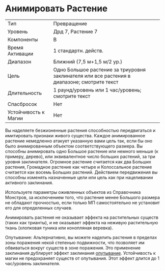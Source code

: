 
# Анимировать Растение

|                      |                                                                                             |
| -------------------- | ------------------------------------------------------------------------------------------- |
| Тип                  | Превращение                                                                                 |
| Уровень              | Дрд 7, Растение 7                                                                           |
| Компоненты           | В                                                                                           |
| Время Активации      | 1 стандартн. действ.                                                                        |
| Диапазон             | Ближний (7,5 м+1,5 м/2 ур.)                                                                 |
| Цель                 | Одно Большое растение за триуровня заклинателя или все растения в диапазоне; смотрите текст |
| Длительность         | 1 раунд/уровень или 1 час/уровень; смотрите текст                                           |
| Спасбросок           | Нет                                                                                         |
| Устойчивость к Магии | Нет                                                                                         |

Вы наделяете безжизненные растения способностью передвигаться и имитировать признаки живого существа. Каждое анимированное растение немедленно атакует указанную вами цель так, если бы оно было анимированным объектом соответствующего размера. Вы способны анимировать одно Большое растение или немного меньше (к примеру, дерево), или эквивалентное число больших растений, за три уровня заклинателя. Огромное растение считается как два Больших растения, Громадное растение как четыре и Колоссальное растение считается как восемь Больших растений. Действием передвижения вы способны изменять назначенные цели или цель как при нацеливании активного заклинания. 

Используете параметры оживленных объектов из Справочника Монстров, за исключением того, что растение менее Большого размера не обладают прочностью, если только МП самостоятельно не установит его для определенных случаев.

Анимировать растения не оказывает эффекта на растительных существ (таких как трианты), и не оказывает эффекта на неживую растительную ткань (хлопковая туника или конопляная веревка). 

Опутывание: Альтернативно, вы можете наделить растения в пределах зоны поражения некой степенью подвижности, что позволяет им обвиваться вокруг существ в зоне поражения. Это применение заклинания дублирует эффект заклинания [опутывание](опутывание.md). Устойчивость к магии не предохраняет существ от опутывания. Этот эффект длится до 1 час/уровень заклинателя.